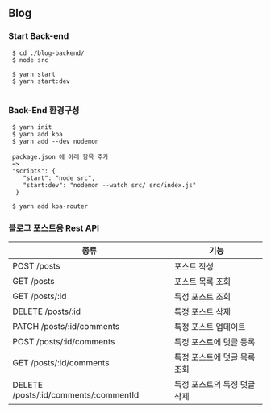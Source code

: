 

## Blog

### Start Back-end
```
 $ cd ./blog-backend/
 $ node src

 $ yarn start
 $ yarn start:dev


```

### Back-End 환경구성
```
 $ yarn init
 $ yarn add koa
 $ yarn add --dev nodemon

 package.json 에 아래 항목 추가
 =>
 "scripts": {
    "start": "node src",
    "start:dev": "nodemon --watch src/ src/index.js"
  }

 $ yarn add koa-router
```

### 블로그 포스트용 Rest API
| 종류 | 기능 |
|---|---|
| POST /posts  | 포스트 작성 |
| GET /posts  | 포스트 목록 조회  |
| GET /posts/:id  | 특정 포스트 조회  |
| DELETE /posts/:id | 특정 포스트 삭제 |
| PATCH /posts/:id/comments | 특정 포스트 업데이트 |
| POST /posts/:id/comments | 특정 포스트에 덧글 등록 |
| GET /posts/:id/comments | 특정 포스트에 덧글 목록 조회 |
| DELETE /posts/:id/comments/:commentId | 특정 포스트의 특정 덧글 삭제 |